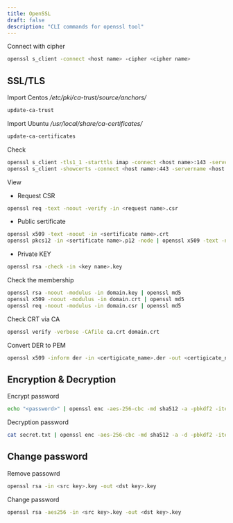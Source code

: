 ```yaml
---
title: OpenSSL
draft: false
description: "CLI commands for openssl tool"
---
```


Connect with cipher

```bash
openssl s_client -connect <host name> -cipher <cipher name>
```

## SSL/TLS

Import Centos
_/etc/pki/ca-trust/source/anchors/_

```bash
update-ca-trust
```

Import Ubuntu
_/usr/local/share/ca-certificates/_

```bash
update-ca-certificates
```

Check

```bash
openssl s_client -tls1_1 -starttls imap -connect <host name>:143 -servername <host name>
openssl s_client -showcerts -connect <host name>:443 -servername <host name>
```

View

* Request CSR

```bash
openssl req -text -noout -verify -in <request name>.csr
```

* Public sertificate

```bash
openssl x509 -text -noout -in <sertificate name>.crt
openssl pkcs12 -in <sertificate name>.p12 -node | openssl x509 -text -noout
```

* Private KEY

```bash
openssl rsa -check -in <key name>.key
```

Check the membership

```bash
openssl rsa -noout -modulus -in domain.key | openssl md5
openssl x509 -noout -modulus -in domain.crt | openssl md5
openssl req -noout -modulus -in domain.csr | openssl md5
```

Check CRT via CA

```bash
openssl verify -verbose -CAfile ca.crt domain.crt
```

Convert DER to PEM

```bash
openssl x509 -inform der -in <certigicate_name>.der -out <certigicate_name>.pem
```

## Encryption & Decryption

Encrypt password

```bash
echo "<password>" | openssl enc -aes-256-cbc -md sha512 -a -pbkdf2 -iter 100000 -salt -pass pass:<salt> > secret.txt
```

Decryption password

```bash
cat secret.txt | openssl enc -aes-256-cbc -md sha512 -a -d -pbkdf2 -iter 100000 -salt -pass pass:<salt>
```

## Change password

Remove passowrd

```bash
openssl rsa -in <src key>.key -out <dst key>.key
```

Change password

```bash
openssl rsa -aes256 -in <src key>.key -out <dst key>.key
```
